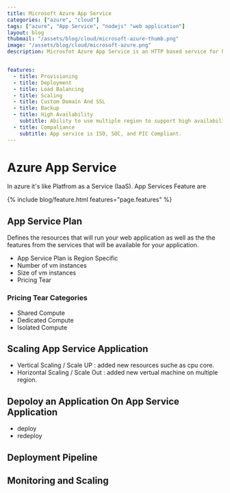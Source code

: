 ```yaml
---
title: Microsoft Azure App Service
categories: ["azure", "cloud"]
tags: ["azure", "App Service", "nodejs" "web application"]
layout: blog
thubmail: "/assets/blog/cloud/microsoft-azure-thumb.png"
image: "/assets/blog/cloud/microsoft-azure.png"
description: Microsfot Azure App Service is an HTTP based service for hosting web application, Rest APIs, and Mobile backends. 


features: 
  - title: Provisioning
  - title: Deployment
  - title: Load Balancing
  - title: Scaling
  - title: Custom Domain And SSL
  - title: Backup
  - title: High Availability
    subtitle: Ability to use multiple region to support high availability
  - title: Compaliance
    subtitle: App service is ISO, SOC, and PIC Compliant.
---
```


# Azure App Service  
In azure it's like Platfrom as a Service (IaaS). App Services Feature are

{% include blog/feature.html features="page.features" %}


## App Service Plan
Defines the resources that will run your web application as well as the the features from the services that will be available for your application. 

- App Service Plan is Region Specific
- Number of vm instances 
- Size of vm instances 
- Pricing Tear

### Pricing Tear Categories
- Shared Compute 
- Dedicated Compute 
- Isolated Compute 


## Scaling App Service Application
- Vertical Scaling / Scale UP : added new resources suche as cpu core. 
- Horizontal Scaling / Scale Out : added new vertual machine on multiple region. 


## Depoloy an Application On App Service Application 
- deploy 
- redeploy 


## Deployment Pipeline 

## Monitoring and Scaling 
